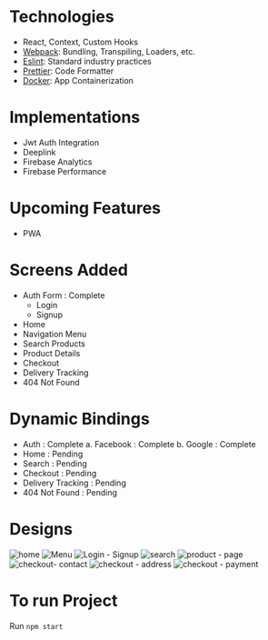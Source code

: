 
# Technologies
  - React, Context, Custom Hooks
  - [Webpack](https://webpack.js.org/): Bundling, Transpiling, Loaders, etc. 
  - [Eslint](https://eslint.org/): Standard industry practices
  - [Prettier](https://prettier.io/): Code Formatter 
  - [Docker](https://www.docker.com/): App Containerization
  
# Implementations
 - Jwt Auth Integration
 - Deeplink
 - Firebase Analytics
 - Firebase Performance

# Upcoming Features
 - PWA

# Screens Added
 - Auth Form : Complete
   - Login 
   - Signup 
 - Home
 - Navigation Menu
 - Search Products
 - Product Details
 - Checkout
 - Delivery Tracking
 - 404 Not Found

# Dynamic Bindings
 - Auth : Complete
   a. Facebook : Complete
   b. Google : Complete
 - Home : Pending
 - Search : Pending
 - Checkout : Pending
 - Delivery Tracking : Pending
 - 404 Not Found : Pending

# Designs
![home](https://github.com/Aquazee/Tesla_Web/assets/50393935/ab58b9c0-3670-455d-a869-359442f565fd)
![Menu](https://github.com/Aquazee/Tesla_Web/assets/50393935/f7c953fe-b9ad-4005-af78-d8d7f6eee574)
![Login - Signup](https://github.com/Aquazee/Tesla_Web/assets/50393935/b7f558e3-ec1a-428f-89ff-6d45e6712c9a)
![search](https://github.com/Aquazee/Tesla_Web/assets/50393935/39a0063e-b40e-40fe-85b4-84e187a11d98)
![product - page](https://github.com/Aquazee/Tesla_Web/assets/50393935/bdb95cba-0fee-407b-b05b-7de3b950eb67)
![checkout- contact](https://github.com/Aquazee/Tesla_Web/assets/50393935/ccc67a09-a56e-4915-8074-1942a1cdc522)
![checkout - address](https://github.com/Aquazee/Tesla_Web/assets/50393935/674444e5-9aae-4d6a-85fd-b672bbbc26e8)
![checkout - payment](https://github.com/Aquazee/Tesla_Web/assets/50393935/2697f91e-2e7a-464a-b90a-ff1a35c905d1)

# To run Project
Run `npm start`
